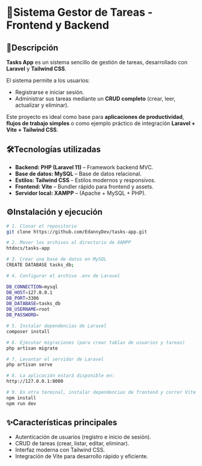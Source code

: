 # 🚀Sistema Gestor de Tareas - Frontend y Backend  

## 📌Descripción  
**Tasks App** es un sistema sencillo de gestión de tareas, desarrollado con **Laravel** y **Tailwind CSS**.  

El sistema permite a los usuarios:  
- Registrarse e iniciar sesión.  
- Administrar sus tareas mediante un **CRUD completo** (crear, leer, actualizar y eliminar).  

Este proyecto es ideal como base para **aplicaciones de productividad**, **flujos de trabajo simples** o como ejemplo práctico de integración **Laravel + Vite + Tailwind CSS**.  

## 🛠️Tecnologías utilizadas  
- **Backend: PHP (Laravel 11)** – Framework backend MVC.  
- **Base de datos: MySQL** – Base de datos relacional.  
- **Estilos: Tailwind CSS** – Estilos modernos y responsivos.  
- **Frontend: Vite** – Bundler rápido para frontend y assets.  
- **Servidor local: XAMPP** – (Apache + MySQL + PHP).  

## ⚙️Instalación y ejecución  

```bash
# 1. Clonar el repositorio
git clone https://github.com/EdannyDev/tasks-app.git

# 2. Mover los archivos al directorio de XAMPP
htdocs/tasks-app

# 3. Crear una base de datos en MySQL
CREATE DATABASE tasks_db;

# 4. Configurar el archivo .env de Laravel

DB_CONNECTION=mysql
DB_HOST=127.0.0.1
DB_PORT=3306
DB_DATABASE=tasks_db
DB_USERNAME=root
DB_PASSWORD=

# 5. Instalar dependencias de Laravel
composer install

# 6. Ejecutar migraciones (para crear tablas de usuarios y tareas)
php artisan migrate

# 7. Levantar el servidor de Laravel
php artisan serve

# 8. La aplicación estará disponible en:
http://127.0.0.1:8000

# 9. En otra terminal, instalar dependencias de frontend y correr Vite
npm install
npm run dev

```

## ✨Características principales
- Autenticación de usuarios (registro e inicio de sesión).
- CRUD de tareas (crear, listar, editar, eliminar).
- Interfaz moderna con Tailwind CSS.
- Integración de Vite para desarrollo rápido y eficiente.
